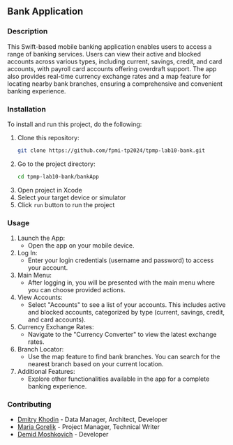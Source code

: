 ## Bank Application
### Description
This Swift-based mobile banking application enables users to access a range of banking services. Users can view their active and blocked accounts across various types, including current, savings, credit, and card accounts, with payroll card accounts offering overdraft support. The app also provides real-time currency exchange rates and a map feature for locating nearby bank branches, ensuring a comprehensive and convenient banking experience.
### Installation
To install and run this project, do the following:
1. Clone this repository:
    ```bash
    git clone https://github.com/fpmi-tp2024/tpmp-lab10-bank.git
2. Go to the project directory:
    ```bash
    cd tpmp-lab10-bank/bankApp
3. Open project in Xcode
4. Select your target device or simulator
5. Click `run` button to run the project
### Usage
1. Launch the App:
   - Open the app on your mobile device.
2. Log In:
   - Enter your login credentials (username and password) to access your account.
3. Main Menu:
   - After logging in, you will be presented with the main menu where you can choose provided actions.
4. View Accounts:
   - Select "Accounts" to see a list of your accounts. This includes active and blocked accounts, categorized by type (current, savings, credit, and card accounts).
5. Currency Exchange Rates:
   - Navigate to the "Currency Converter" to view the latest exchange rates.
6. Branch Locator:
   - Use the map feature to find bank branches. You can search for the nearest branch based on your current location.
7. Additional Features:
   - Explore other functionalities available in the app for a complete banking experience.
### Contributing
- [Dmitry Khodin](https://github.com/rollcookie) - Data Manager, Architect, Developer
- [Maria Gorelik](https://github.com/MariaGorelik) -  Project Manager, Technical Writer
- [Demid Moshkovich](https://github.com/IronGunYT) - Developer
